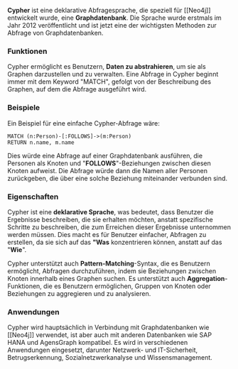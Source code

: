 **Cypher** ist eine deklarative Abfragesprache, die speziell für 
[[Neo4j]] entwickelt wurde, eine **Graphdatenbank**. Die Sprache wurde erstmals im Jahr 2012 veröffentlicht und ist jetzt eine der wichtigsten Methoden zur Abfrage von Graphdatenbanken.

### Funktionen

Cypher ermöglicht es Benutzern, **Daten zu abstrahieren**, um sie als Graphen darzustellen und zu verwalten. Eine Abfrage in Cypher beginnt immer mit dem Keyword "MATCH", gefolgt von der Beschreibung des Graphen, auf dem die Abfrage ausgeführt wird.

### Beispiele

Ein Beispiel für eine einfache Cypher-Abfrage wäre:

```less
MATCH (n:Person)-[:FOLLOWS]->(m:Person)
RETURN n.name, m.name
```

Dies würde eine Abfrage auf einer Graphdatenbank ausführen, die Personen als Knoten und "**FOLLOWS**"-Beziehungen zwischen diesen Knoten aufweist. Die Abfrage würde dann die Namen aller Personen zurückgeben, die über eine solche Beziehung miteinander verbunden sind.

### Eigenschaften

Cypher ist eine **deklarative Sprache**, was bedeutet, dass Benutzer die Ergebnisse beschreiben, die sie erhalten möchten, anstatt spezifische Schritte zu beschreiben, die zum Erreichen dieser Ergebnisse unternommen werden müssen. Dies macht es für Benutzer einfacher, Abfragen zu erstellen, da sie sich auf das **"Was** konzentrieren können, anstatt auf das "**Wie**".

Cypher unterstützt auch **Pattern-Matching**-Syntax, die es Benutzern ermöglicht, Abfragen durchzuführen, indem sie Beziehungen zwischen Knoten innerhalb eines Graphen suchen. Es unterstützt auch **Aggregation**-Funktionen, die es Benutzern ermöglichen, Gruppen von Knoten oder Beziehungen zu aggregieren und zu analysieren.

### Anwendungen

Cypher wird hauptsächlich in Verbindung mit Graphdatenbanken wie [[Neo4j]] verwendet, ist aber auch mit anderen Datenbanken wie SAP HANA und AgensGraph kompatibel. Es wird in verschiedenen Anwendungen eingesetzt, darunter Netzwerk- und IT-Sicherheit, Betrugserkennung, Sozialnetzwerkanalyse und Wissensmanagement.